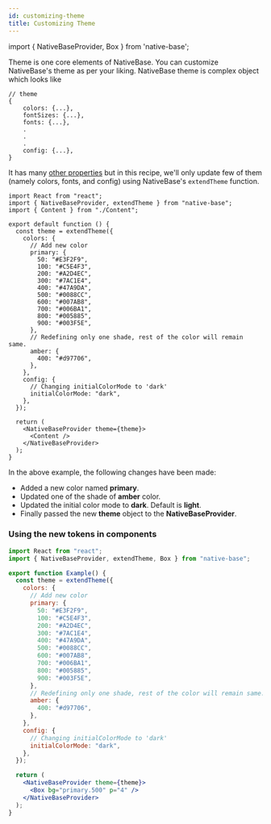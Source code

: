 ```yaml
---
id: customizing-theme
title: Customizing Theme
---
```


import { NativeBaseProvider, Box } from 'native-base';

Theme is one core elements of NativeBase. You can customize NativeBase's theme as per your liking. NativeBase theme is complex object which looks like

```tsx
// theme
{
	colors: {...},
    fontSizes: {...},
 	fonts: {...},
	.
	.
	.
	config: {...},
}
```

It has many [other properties](default-theme) but in this recipe, we'll only update few of them (namely colors, fonts, and config) using NativeBase's `extendTheme` function.

```tsx
import React from "react";
import { NativeBaseProvider, extendTheme } from "native-base";
import { Content } from "./Content";

export default function () {
  const theme = extendTheme({
    colors: {
      // Add new color
      primary: {
        50: "#E3F2F9",
        100: "#C5E4F3",
        200: "#A2D4EC",
        300: "#7AC1E4",
        400: "#47A9DA",
        500: "#0088CC",
        600: "#007AB8",
        700: "#006BA1",
        800: "#005885",
        900: "#003F5E",
      },
      // Redefining only one shade, rest of the color will remain same.
      amber: {
        400: "#d97706",
      },
    },
    config: {
      // Changing initialColorMode to 'dark'
      initialColorMode: "dark",
    },
  });

  return (
    <NativeBaseProvider theme={theme}>
      <Content />
    </NativeBaseProvider>
  );
}
```

In the above example, the following changes have been made:

- Added a new color named **primary**.
- Updated one of the shade of **amber** color.
- Updated the initial color mode to **dark**. Default is **light**.
- Finally passed the new **theme** object to the **NativeBaseProvider**.

### Using the new tokens in components

```jsx isLive
import React from "react";
import { NativeBaseProvider, extendTheme, Box } from "native-base";

export function Example() {
  const theme = extendTheme({
    colors: {
      // Add new color
      primary: {
        50: "#E3F2F9",
        100: "#C5E4F3",
        200: "#A2D4EC",
        300: "#7AC1E4",
        400: "#47A9DA",
        500: "#0088CC",
        600: "#007AB8",
        700: "#006BA1",
        800: "#005885",
        900: "#003F5E",
      },
      // Redefining only one shade, rest of the color will remain same.
      amber: {
        400: "#d97706",
      },
    },
    config: {
      // Changing initialColorMode to 'dark'
      initialColorMode: "dark",
    },
  });

  return (
    <NativeBaseProvider theme={theme}>
      <Box bg="primary.500" p="4" />
    </NativeBaseProvider>
  );
}
```
